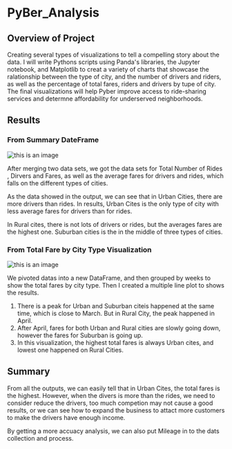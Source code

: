 # PyBer_Analysis

## Overview of Project
Creating several types of visualizations to tell a compelling story about the data. I will write Pythons scripts using Panda's libraries, the Jupyter notebook, and Matplotlib to creat a variety of charts that showcase the ralationship between the type of city, and the number of drivers and riders, as well as the percentage of total fares, riders and drivers by tupe of city. The final visualizations will help Pyber improve access to ride-sharing services and determne affordability for underserved neighborhoods.

## Results

### From Summary DateFrame 

![this is an image](https://github.com/Orangexinlan/PyBer_Analysis/blob/083a708b500eda2ffdbb94080f2bd692e99ff017/analysis/Summary%20DF.png)

After merging two data sets, we got the data sets for Total Number of Rides , Dirvers and Fares, as well as the average fares for drivers and rides, which falls on the different types of cities.

As the data showed in the output, we can see that in Urban Cities, there are more drivers than rides. In results, Urban Cites is the only type of city with less average fares for drivers than for rides. 

In Rural cites, there is not lots of drivers or rides, but the averages fares are the highest one. Suburban cities is the in the middle of three types of cities.


### From Total Fare by City Type Visualization
![this is an image](https://github.com/Orangexinlan/PyBer_Analysis/blob/083a708b500eda2ffdbb94080f2bd692e99ff017/analysis/PyBer_fare_summary.png)

We pivoted datas into a new DataFrame, and then grouped by weeks to show the total fares by city type. Then I created a multiple line plot to shows the results.

  1. There is a peak for Urban and Suburban citeis happened at the same time, which is close to March. But in Rural City, the peak happened in April. 
  2. After April, fares for both Urban and Rural cities are slowly going down, however the fares for Suburban is going up.
  3. In this visualization, the highest total fares is always Urban cites, and lowest one happened on Rural Cities.


## Summary

From all the outputs, we can easily tell that in Urban Cites, the total fares is the highest. However, when the divers is more than the rides, we need to consider reduce the drivers, too much competion may not cause a good results, or we can see how to expand the business to attact more customers to make the drivers have enough income.

By getting a more accuacy analysis, we can also put Mileage in to the dats collection and process. 

